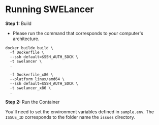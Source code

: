 # Running SWELancer 

**Step 1:** Build 
- Please run the command that corresponds to your computer's architecture. 

```
docker buildx build \
  -f Dockerfile \
  --ssh default=$SSH_AUTH_SOCK \
  -t swelancer \
  .
```

```
  -f Dockerfile_x86 \
  --platform linux/amd64 \
  --ssh default=$SSH_AUTH_SOCK \
  -t swelancer_x86 \
  .
```

**Step 2:** Run the Container 

You'll need to set the environment variables defined in `sample.env`. The `ISSUE_ID` corresponds to the folder name the `issues` directory.
